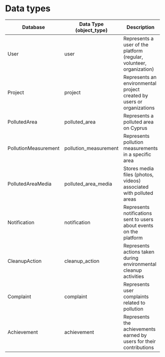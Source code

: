 # Data types

| Database      | Data Type (object_type)  | Description                                                   |
|---------------|---------------------------|---------------------------------------------------------------|
| User          | user                      | Represents a user of the platform (regular, volunteer, organization) |
| Project       | project                   | Represents an environmental project created by users or organizations |
| PollutedArea  | polluted_area             | Represents a polluted area on Cyprus |
| PollutionMeasurement | pollution_measurement | Represents pollution measurements in a specific area |
| PollutedAreaMedia | polluted_area_media    | Stores media files (photos, videos) associated with polluted areas |
| Notification  | notification              | Represents notifications sent to users about events on the platform |
| CleanupAction | cleanup_action            | Represents actions taken during environmental cleanup activities |
| Complaint     | complaint                 | Represents user complaints related to pollution |
| Achievement   | achievement               | Represents the achievements earned by users for their contributions |
